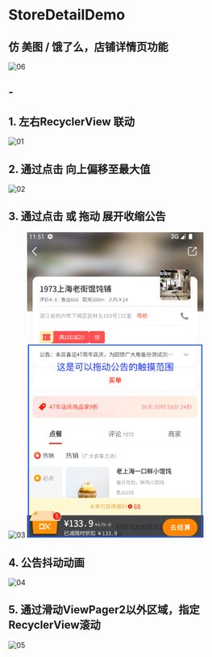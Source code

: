 # StoreDetailDemo

## 仿 美图 / 饿了么，店铺详情页功能
<img src="06.gif" alt="06" width="350">

## - 

## 1. 左右RecyclerView 联动
<img src="01.gif" alt="01" width="350">

## 2. 通过点击 向上偏移至最大值
<img src="02.gif" alt="02" width="350">

## 3. 通过点击 或 拖动 展开收缩公告
<img src="03.gif" alt="03" width="350">   <img src="07.png" alt="07" width="350">

## 4. 公告抖动动画
<img src="04.gif" alt="04" width="350">

## 5. 通过滑动ViewPager2以外区域，指定RecyclerView滚动
<img src="05.gif" alt="05" width="350">




